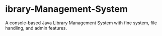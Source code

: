 # ibrary-Management-System
A console-based Java Library Management System with fine system, file handling, and admin features.
